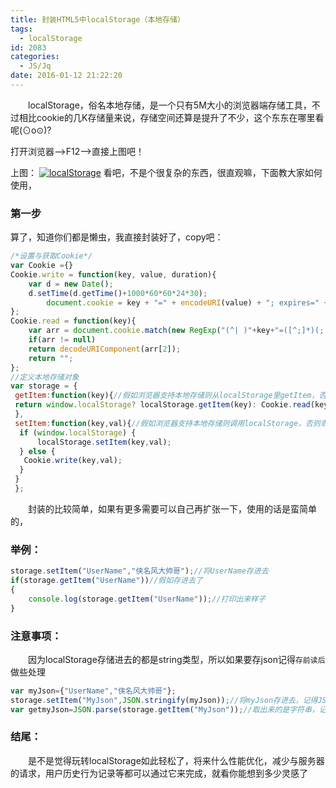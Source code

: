 ```yaml
---
title: 封装HTML5中localStorage（本地存储）
tags:
  - localStorage
id: 2083
categories:
  - JS/Jq
date: 2016-01-12 21:22:20
---
```


&emsp;&emsp;localStorage，俗名本地存储，是一个只有5M大小的浏览器端存储工具，不过相比cookie的几K存储量来说，存储空间还算是提升了不少，这个东东在哪里看呢(⊙o⊙)?

打开浏览器—>F12—>直接上图吧！

上图：
[![localStorage](http://www.npm8.com/wp-content/uploads/2016/01/171123154484851-660x336.png)](http://www.npm8.com/wp-content/uploads/2016/01/171123154484851.png)
看吧，不是个很复杂的东西，很直观嘛，下面教大家如何使用，

### 第一步

算了，知道你们都是懒虫，我直接封装好了，copy吧：
```javascript
/*设置与获取Cookie*/
var Cookie ={}
Cookie.write = function(key, value, duration){
    var d = new Date();
    d.setTime(d.getTime()+1000*60*60*24*30);
        document.cookie = key + "=" + encodeURI(value) + "; expires=" + d.toGMTString();
};
Cookie.read = function(key){
    var arr = document.cookie.match(new RegExp("(^| )"+key+"=([^;]*)(;|$)"));
    if(arr != null)
    return decodeURIComponent(arr[2]);
    return "";
};
//定义本地存储对象
var storage = {
 getItem:function(key){//假如浏览器支持本地存储则从localStorage里getItem，否则乖乖用Cookie
 return window.localStorage? localStorage.getItem(key): Cookie.read(key); 
 },
 setItem:function(key,val){//假如浏览器支持本地存储则调用localStorage，否则乖乖用Cookie
  if (window.localStorage) {
      localStorage.setItem(key,val); 
  } else {
   Cookie.write(key,val); 
  }
 }
 };
```
&emsp;&emsp;封装的比较简单，如果有更多需要可以自己再扩张一下，使用的话是蛮简单的，

### 举例：
```javascript
storage.setItem("UserName","侠名风大帅哥");//将UserName存进去
if(storage.getItem("UserName"))//假如存进去了
{
    console.log(storage.getItem("UserName"));//打印出来样子
}
```
### 注意事项：

&emsp;&emsp;因为localStorage存储进去的都是string类型，所以如果要存json记得`存前读后`做些处理
```javascript
var myJson={"UserName","侠名风大帅哥"};
storage.setItem("MyJson",JSON.stringify(myJson));//将myJson存进去，记得JSON.stringify转成字符串
var getmyJson=JSON.parse(storage.getItem("MyJson"));//取出来的是字符串，记得JSON.parse还原一下
```
### 结尾：
&emsp;&emsp;是不是觉得玩转localStorage如此轻松了，将来什么性能优化，减少与服务器的请求，用户历史行为记录等都可以通过它来完成，就看你能想到多少灵感了
